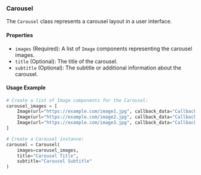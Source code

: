 ### Carousel

The `Carousel` class represents a carousel layout in a user interface.

#### Properties

- `images` (Required): A list of `Image` components representing the carousel images.
- `title` (Optional): The title of the carousel.
- `subtitle` (Optional): The subtitle or additional information about the carousel.

#### Usage Example

```python
# Create a list of Image components for the Carousel:
carousel_images = [
    Image(url="https://example.com/image1.jpg", callback_data="Callback Data 1"),
    Image(url="https://example.com/image2.jpg", callback_data="Callback Data 2"),
    Image(url="https://example.com/image3.jpg", callback_data="Callback Data 3"),
]

# Create a Carousel instance:
carousel = Carousel(
    images=carousel_images,
    title="Carousel Title",
    subtitle="Carousel Subtitle"
)
```